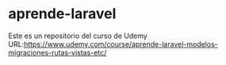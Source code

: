 # aprende-laravel
Este es un repositorio del curso de Udemy URL:https://www.udemy.com/course/aprende-laravel-modelos-migraciones-rutas-vistas-etc/
